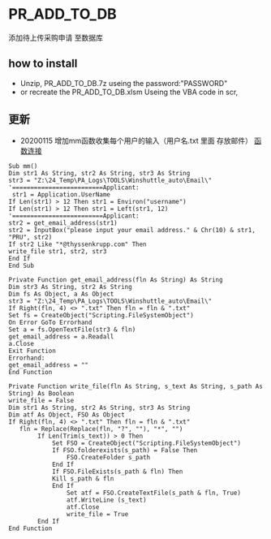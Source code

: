# PR_ADD_TO_DB
添加待上传采购申请 至数据库
## how to install
* Unzip, PR_ADD_TO_DB.7z useing the password:"PASSWORD"
* or recreate the PR_ADD_TO_DB.xlsm Useing the VBA code in scr,
## 更新
* 20200115 增加mm函数收集每个用户的输入（用户名.txt 里面 存放邮件） [函数连接](https://github.com/45717335/Winshuttle_PR/blob/master/src/PR_UPLOAD.xlsm/MOD_PR_Uploading.bas)
```VBA
Sub mm()
Dim str1 As String, str2 As String, str3 As String
str3 = "Z:\24_Temp\PA_Logs\TOOLS\Winshuttle_auto\Email\"
'=========================Applicant:
 str1 = Application.UserName
If Len(str1) > 12 Then str1 = Environ("username")
If Len(str1) > 12 Then str1 = Left(str1, 12)
'=========================Applicant:
str2 = get_email_address(str1)
str2 = InputBox("please input your email address." & Chr(10) & str1, "PRU", str2)
If str2 Like "*@thyssenkrupp.com" Then
write_file str1, str2, str3
End If
End Sub

Private Function get_email_address(fln As String) As String
Dim str3 As String, str2 As String
Dim fs As Object, a As Object
str3 = "Z:\24_Temp\PA_Logs\TOOLS\Winshuttle_auto\Email\"
If Right(fln, 4) <> ".txt" Then fln = fln & ".txt"
Set fs = CreateObject("Scripting.FileSystemObject")
On Error GoTo Errorhand
Set a = fs.OpenTextFile(str3 & fln)
get_email_address = a.Readall
a.Close
Exit Function
Errorhand:
get_email_address = ""
End Function

Private Function write_file(fln As String, s_text As String, s_path As String) As Boolean
write_file = False
Dim str1 As String, str2 As String, str3 As String
Dim atf As Object, FSO As Object
If Right(fln, 4) <> ".txt" Then fln = fln & ".txt"
   fln = Replace(Replace(fln, "?", ""), "*", "")
        If Len(Trim(s_text)) > 0 Then
            Set FSO = CreateObject("Scripting.FileSystemObject")
            If FSO.folderexists(s_path) = False Then
                FSO.CreateFolder s_path
            End If
            If FSO.FileExists(s_path & fln) Then
            Kill s_path & fln
            End If
                Set atf = FSO.CreateTextFile(s_path & fln, True)
                atf.WriteLine (s_text)
                atf.Close
                write_file = True
        End If
End Function
```
